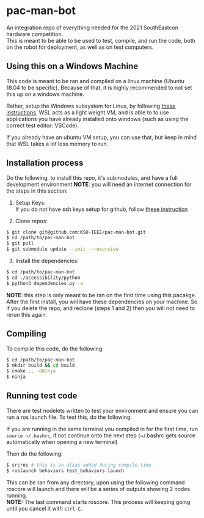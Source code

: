 # pac-man-bot
An integration repo of everything needed for the 2021 SouthEastcon hardware competition.  
This is meant to be able to be used to test, compile, and run the code, both on the robot for deployment, as well as on test computers.  

## Using this on a Windows Machine  
This code is meant to be ran and compiled on a linux machine (Ubuntu 18.04 to be specific). Because of that, it is highly recommended to not set this up on a windows machine.  

Rather, setup the Windows subsystem for Linux, by following [these instructions](https://www.windowscentral.com/install-windows-subsystem-linux-windows-10). WSL acts as a light weight VM, and is able to to use applications you have already installed onto windows (such as using the correct test editor: VSCode). 

If you already have an ubuntu VM setup, you can use that, but keep in mind that WSL takes a lot less memory to run.

## Installation process  
Do the following, to install this repo, it's submodules, and have a full development environment **NOTE**: you will need an internet connection for the steps in this section:  

1. Setup Keys:    
If you do not have ssh keys setup for github, follow [these instruction](https://docs.github.com/en/free-pro-team@latest/github/authenticating-to-github/connecting-to-github-with-ssh)  

2. Clone repos:  
```BASH  
$ git clone git@github.com:KSU-IEEE/pac-man-bot.git  
$ cd /path/to/pac-man-bot  
$ git pull
$ git submodule update --init --recursive  
```  

3. Install the dependencies:  
```BASH  
$ cd /path/to/pac-man-bot 
$ cd ./accessibility/python  
$ python3 dependencies.py -a  
``` 
**NOTE**: this step is only meant to be ran on the first time using this pacakge. After the first install, you will have these dependencies on your machine. So if you delete the repo, and reclone (steps 1 and 2) then you will not need to rerun this again.  

## Compiling 
To compile this code, do the following:  
```BASH  
$ cd /path/to/pac-man-bot  
$ mkdir build && cd build  
$ cmake .. -GNinja  
$ ninja  
```  

## Running test code  
There are test nodelets written to test your environment and ensure you can run a ros launch file. To test this, do the following:  

If you are running in the same terminal you compiled in for the first time, run `source ~/.bashrc`, if not continue onto the next step (~/.bashrc gets source automatically when opening a new terminal)  

Then do the following:
```BASH  
$ srcros # this is an alias added during compile time  
$ roslaunch behaviors test_behaviors.launch 
```  
This can be ran from any directory, upon using the following command roscore will launch and there will be a series of outputs showing 2 nodes running.  
**NOTE:** The last command starts roscore. This process will keeping going until you cancel it with `ctrl-C`.  